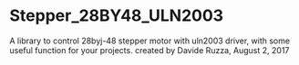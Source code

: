 # Stepper_28BY48_ULN2003
A library to control 28byj-48 stepper motor with uln2003 driver, with some useful function for your projects.
created by Davide Ruzza, August 2, 2017 
